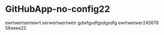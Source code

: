 # GitHubApp-no-config22
ewrtwertsertewrt
serwertwertwetr
gdwfgsdfgsdgsdfg
ewrtwetwer245678
56eeee22
